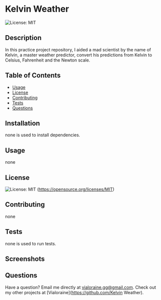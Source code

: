 # Kelvin Weather
  ![License: MIT](https://img.shields.io/badge/License-MIT-yellow.svg)
  ## Description
  In this practice project repository, I aided a mad scientist by the name of Kelvin, a master weather predictor, convert his predictions from Kelvin to Celsius, Fahrenheit and the Newton scale.
  ## Table of Contents
  * [Usage](#usage)
  * [License](#license)
  * [Contributing](#contributing)
  * [Tests](#tests)
  * [Questions](#questions)
  ## Installation
  none is used to install dependencies.
  ## Usage
  none
  ## License
  ![License: MIT](https://img.shields.io/badge/License-MIT-yellow.svg)
  (https://opensource.org/licenses/MIT)
  ## Contributing
  none
  ## Tests
  none is used to run tests.
  ## Screenshots
  ## Questions
  Have a question? Email me directly at vialoraine.gg@gmail.com\.
  Check out my other projects at [Vialoraine](https://github.com/Kelvin Weather).